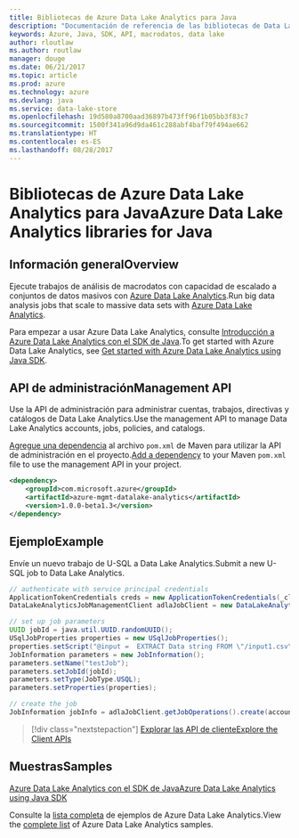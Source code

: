 ```yaml
---
title: Bibliotecas de Azure Data Lake Analytics para Java
description: "Documentación de referencia de las bibliotecas de Data Lake Analytics para Java"
keywords: Azure, Java, SDK, API, macrodatos, data lake
author: rloutlaw
ms.author: routlaw
manager: douge
ms.date: 06/21/2017
ms.topic: article
ms.prod: azure
ms.technology: azure
ms.devlang: java
ms.service: data-lake-store
ms.openlocfilehash: 19d580a8700aad36897b473ff96f1b05bb3f83c7
ms.sourcegitcommit: 1500f341a96d9da461c288abf4baf79f494ae662
ms.translationtype: HT
ms.contentlocale: es-ES
ms.lasthandoff: 08/28/2017
---
```

# <a name="azure-data-lake-analytics-libraries-for-java"></a><span data-ttu-id="9a039-104">Bibliotecas de Azure Data Lake Analytics para Java</span><span class="sxs-lookup"><span data-stu-id="9a039-104">Azure Data Lake Analytics libraries for Java</span></span>

## <a name="overview"></a><span data-ttu-id="9a039-105">Información general</span><span class="sxs-lookup"><span data-stu-id="9a039-105">Overview</span></span>

<span data-ttu-id="9a039-106">Ejecute trabajos de análisis de macrodatos con capacidad de escalado a conjuntos de datos masivos con [Azure Data Lake Analytics](/azure/data-lake-analytics/data-lake-analytics-overview).</span><span class="sxs-lookup"><span data-stu-id="9a039-106">Run big data analysis jobs that scale to massive data sets with [Azure Data Lake Analytics](/azure/data-lake-analytics/data-lake-analytics-overview).</span></span>

<span data-ttu-id="9a039-107">Para empezar a usar Azure Data Lake Analytics, consulte [Introducción a Azure Data Lake Analytics con el SDK de Java](/azure/data-lake-analytics/data-lake-analytics-get-started-java-sdk).</span><span class="sxs-lookup"><span data-stu-id="9a039-107">To get started with Azure Data Lake Analytics, see [Get started with Azure Data Lake Analytics using Java SDK](/azure/data-lake-analytics/data-lake-analytics-get-started-java-sdk).</span></span>

## <a name="management-api"></a><span data-ttu-id="9a039-108">API de administración</span><span class="sxs-lookup"><span data-stu-id="9a039-108">Management API</span></span>

<span data-ttu-id="9a039-109">Use la API de administración para administrar cuentas, trabajos, directivas y catálogos de Data Lake Analytics.</span><span class="sxs-lookup"><span data-stu-id="9a039-109">Use the management API to manage Data Lake Analytics accounts, jobs, policies, and catalogs.</span></span>

<span data-ttu-id="9a039-110">[Agregue una dependencia](https://maven.apache.org/guides/getting-started/index.html#How_do_I_use_external_dependencies) al archivo `pom.xml` de Maven para utilizar la API de administración en el proyecto.</span><span class="sxs-lookup"><span data-stu-id="9a039-110">[Add a dependency](https://maven.apache.org/guides/getting-started/index.html#How_do_I_use_external_dependencies) to your Maven `pom.xml` file to use the management API in your project.</span></span>


```XML
<dependency>
    <groupId>com.microsoft.azure</groupId>
    <artifactId>azure-mgmt-datalake-analytics</artifactId>
    <version>1.0.0-beta1.3</version>
</dependency>
```

## <a name="example"></a><span data-ttu-id="9a039-111">Ejemplo</span><span class="sxs-lookup"><span data-stu-id="9a039-111">Example</span></span>

<span data-ttu-id="9a039-112">Envíe un nuevo trabajo de U-SQL a Data Lake Analytics.</span><span class="sxs-lookup"><span data-stu-id="9a039-112">Submit a new U-SQL job to Data Lake Analytics.</span></span>

```java
// authenticate with service principal credentials
ApplicationTokenCredentials creds = new ApplicationTokenCredentials(_clientId, _tenantId, _clientSecret, null);
DataLakeAnalyticsJobManagementClient adlaJobClient = new DataLakeAnalyticsJobManagementClientImpl(creds);

// set up job parameters
UUID jobId = java.util.UUID.randomUUID();
USqlJobProperties properties = new USqlJobProperties();
properties.setScript("@input =  EXTRACT Data string FROM \"/input1.csv\" USING Extractors.Csv(); OUTPUT @input TO @\"/output1.csv\" USING Outputters.Csv();");
JobInformation parameters = new JobInformation();
parameters.setName("testJob");
parameters.setJobId(jobId);
parameters.setType(JobType.USQL);
parameters.setProperties(properties);

// create the job
JobInformation jobInfo = adlaJobClient.getJobOperations().create(accountName, jobId, parameters).getBody();

```

> [!div class="nextstepaction"]
> [<span data-ttu-id="9a039-113">Explorar las API de cliente</span><span class="sxs-lookup"><span data-stu-id="9a039-113">Explore the Client APIs</span></span>](/java/api/overview/azure/datalakeanalytics/managementapi)

## <a name="samples"></a><span data-ttu-id="9a039-114">Muestras</span><span class="sxs-lookup"><span data-stu-id="9a039-114">Samples</span></span>

<span data-ttu-id="9a039-115">[Azure Data Lake Analytics con el SDK de Java][1]</span><span class="sxs-lookup"><span data-stu-id="9a039-115">[Azure Data Lake Analytics using Java SDK][1]</span></span> 

[1]: https://docs.microsoft.com/en-us/azure/data-lake-analytics/data-lake-analytics-get-started-java-sdk

<span data-ttu-id="9a039-116">Consulte la [lista completa](https://azure.microsoft.com/resources/samples/?platform=java&term=analytics) de ejemplos de Azure Data Lake Analytics.</span><span class="sxs-lookup"><span data-stu-id="9a039-116">View the [complete list](https://azure.microsoft.com/resources/samples/?platform=java&term=analytics) of Azure Data Lake Analytics samples.</span></span>
